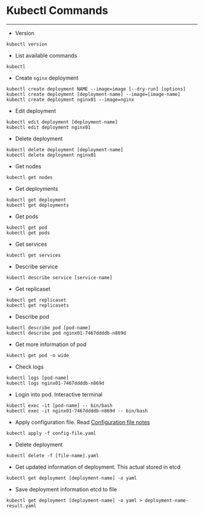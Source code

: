 # Kubectl Commands
------
* Version
```
kubectl version
```
* List available commands
```
kubectl
```
* Create `nginx` deployment
```
kubectl create deployment NAME --image=image [--dry-run] [options]
kubectl create deployment [deployment-name] --image=[image-name]
kubectl create deployment nginx01 --image=nginx
```
* Edit deployment
```
kubectl edit deployment [deployment-name]
kubectl edit deployment nginx01
```
* Delete deployment
```
kubectl delete deployment [deployment-name]
kubectl delete deployment nginx01
```
* Get nodes
```
kubectl get nodes
```
* Get deployments
```
kubectl get deployment
kubectl get deployments
```
* Get pods
```
kubectl get pod
kubectl get pods
```
* Get services
```
kubectl get services
```
* Describe service
```
kubectl describe service [service-name]
```
* Get replicaset
```
kubectl get replicaset
kubectl get replicasets
```
* Describe pod
```
kubectl describe pod [pod-name]
kubectl describe pod nginx01-7467ddddb-n869d
```
* Get more information of pod
```
kubectl get pod -o wide
```
* Check logs
```
kubectl logs [pod-name]
kubectl logs nginx01-7467ddddb-n869d
```
* Login into pod. Interactive terminal
```
kubectl exec -it [pod-name] -- bin/bash
kubectl exec -it nginx01-7467ddddb-n869d -- bin/bash
```
* Apply configuration file. Read [Configuration file notes](config-file-notes.md)
```
kubectl apply -f config-file.yaml
```
* Delete deployment
```
kubectl delete -f [file-name].yaml
```
* Get updated information of deployment. This actual stored in etcd
```
kubectl get deployment [deployment-name] -o yaml
```
* Save deployment information etcd to file
```
kubectl get deployment [deployment-name] -o yaml > deployment-name-result.yaml
```
